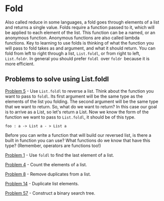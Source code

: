 # Fold

Also called reduce in some languages, a fold goes through elements of a list and returns a single value. Folds require a function passed to it, which will be applied to each element of the list. This function can be a named, or an anonymous function. Anonymous functions are also called lambda functions. Key to learning to use folds is thinking of what the function you will pass to fold takes as and argument, and what it should return. You can fold from left to right through a list, `List.foldl`, or from right to left, `List.foldr`. In general you should prefer `foldl `over `foldr `because it is more efficient.

## Problems to solve using List.foldl
[Problem 5](../p/p05.md) - Use `List.foldl` to reverse a list. Think about the function you want to pass to `foldl`. Its first argument will be the same type as the elements of the list you folding. The second argument will be the same type that we want to return. So, what do we want to return? In this case our goal is to arrive as a List, so let's return a List.
Now we know the form of the function we want to pass to `List.foldl`, it should be of this type.

`foo : a -> List a - > List a`

Before you can write a function that will build our reversed list, is there a built in function you can use? What functions do we know that have this type? (Remember, operators are functions too!)

[Problem 1](../p/p01.md) - Use `foldl` to find the last element of a list.  

[Problem 4](../p/p04.md) - Count the elements of a list. 

[Problem 8](../p/p08.md) - Remove duplicates from a list.

[Problem 14](../p/p14.md) - Duplicate list elements.

[Problem 57](../p/p57.md) - Construct a binary search tree.



